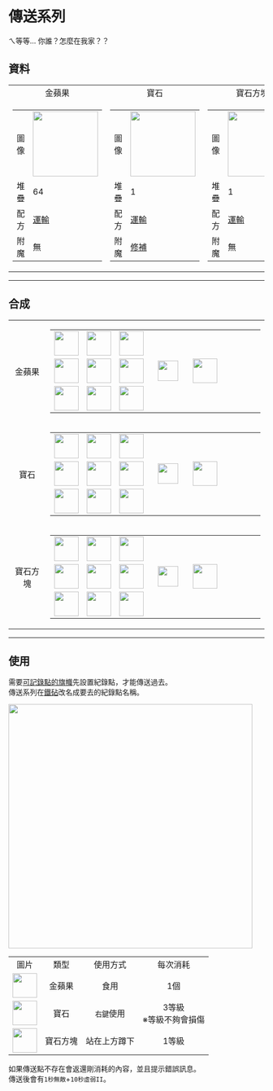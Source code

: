 # 傳送系列
ㄟ等等... 你誰？怎麼在我家？？

## 資料
<table>
    <tr>
        <td align="center">金蘋果</td>
        <td align="center">寶石</td>
        <td align="center">寶石方塊</td>
    </tr>
    <tr>
        <td>
            <table>
                <tr><td>圖像</td><td><img src="https://i.imgur.com/4eKYni0.png" width="128"/></td></tr>
                <tr><td align="end">堆疊</td><td>64</td></tr>
                <tr><td align="end">配方</td><td><a href="https://minecraft.fandom.com/zh/wiki/合成/運輸配方">運輸</a></td></tr>
                <tr><td align="end">附魔</td><td>無</td></tr>
            </table>
        </td>
        <td>
            <table>
                <tr><td>圖像</td><td><img src="https://i.imgur.com/OAmPEYz.png" width="128"/></td></tr>
                <tr><td align="end">堆疊</td><td>1</td></tr>
                <tr><td align="end">配方</td><td><a href="https://minecraft.fandom.com/zh/wiki/合成/運輸配方">運輸</a></td></tr>
                <tr><td align="end">附魔</td><td><a href="https://minecraft.fandom.com/zh/wiki/修補">修補</a></td></tr>
            </table>
        </td>
        <td>
            <table>
                <tr><td>圖像</td><td><img src="https://i.imgur.com/zWMjq19.png" width="128"/></td></tr>
                <tr><td align="end">堆疊</td><td>1</td></tr>
                <tr><td align="end">配方</td><td><a href="https://minecraft.fandom.com/zh/wiki/合成/運輸配方">運輸</a></td></tr>
                <tr><td align="end">附魔</td><td>無</td></tr>
            </table>
        </td>
    </tr>
</table>
  
---

## 合成
<table>
    <tr>
        <td align="center">金蘋果</td>
        <td>
            <table>
                <tr><td><img src="https://i.imgur.com/wl43BjZ.png" width="48"/></td><td><img src="https://i.imgur.com/wl43BjZ.png" width="48"/></td><td><img src="https://i.imgur.com/wl43BjZ.png" width="48"/></td><td colspan="3"></td></tr>
                <tr><td><img src="https://i.imgur.com/wl43BjZ.png" width="48"/></td><td><img src="https://i.imgur.com/Jn5VAOr.png" width="48"/></td><td><img src="https://i.imgur.com/Ju4O2IU.png" width="48"/></td><td width="70" align="center"><img src="https://i.imgur.com/VE0KqIE.png" width="40"/></td><td><img src="https://i.imgur.com/4eKYni0.png" width="48"/></td><td width="70"></td></tr>
                <tr><td><img src="https://i.imgur.com/wl43BjZ.png" width="48"/></td><td><img src="https://i.imgur.com/wl43BjZ.png" width="48"/></td><td><img src="https://i.imgur.com/wl43BjZ.png" width="48"/></td><td colspan="3"></td></tr>
            </table>
        </td>
    </tr>
    <tr>
        <td align="center">寶石</td>
        <td>
            <table>
                <tr><td><img src="https://i.imgur.com/wl43BjZ.png" width="48"/></td><td><img src="https://i.imgur.com/OZoMNkS.png" width="48"/></td><td><img src="https://i.imgur.com/wl43BjZ.png" width="48"/></td><td colspan="3"></td></tr>
                <tr><td><img src="https://i.imgur.com/OZoMNkS.png" width="48"/></td><td><img src="https://i.imgur.com/For9m4S.png" width="48"/></td><td><img src="https://i.imgur.com/OZoMNkS.png" width="48"/></td><td width="70" align="center"><img src="https://i.imgur.com/VE0KqIE.png" width="40"/></td><td><img src="https://i.imgur.com/OAmPEYz.png" width="48"/></td><td width="70"></td></tr>
                <tr><td><img src="https://i.imgur.com/wl43BjZ.png" width="48"/></td><td><img src="https://i.imgur.com/OZoMNkS.png" width="48"/></td><td><img src="https://i.imgur.com/wl43BjZ.png" width="48"/></td><td colspan="3"></td></tr>
            </table>
        </td>
    </tr>
    <tr>
        <td align="center">寶石方塊</td>
        <td>
            <table>
                <tr><td><img src="https://i.imgur.com/OAmPEYz.png" width="48"/></td><td><img src="https://i.imgur.com/OAmPEYz.png" width="48"/></td><td><img src="https://i.imgur.com/OAmPEYz.png" width="48"/></td><td colspan="3"></td></tr>
                <tr><td><img src="https://i.imgur.com/OAmPEYz.png" width="48"/></td><td><img src="https://i.imgur.com/1lqKK5Y.png" width="48"/></td><td><img src="https://i.imgur.com/OAmPEYz.png" width="48"/></td><td width="70" align="center"><img src="https://i.imgur.com/VE0KqIE.png" width="40"/></td><td><img src="https://i.imgur.com/zWMjq19.png" width="48"/></td><td width="70"></td></tr>
                <tr><td><img src="https://i.imgur.com/OAmPEYz.png" width="48"/></td><td><img src="https://i.imgur.com/OAmPEYz.png" width="48"/></td><td><img src="https://i.imgur.com/OAmPEYz.png" width="48"/></td><td colspan="3"></td></tr>
            </table>
        </td>
    </tr>
</table>
  
---

## 使用
需要[可記錄點的旗幟](record_point_banner.md)先設置紀錄點，才能傳送過去。  
傳送系列在[鐵砧](https://minecraft.fandom.com/zh/wiki/鐵砧)改名成要去的紀錄點名稱。  

<img src="https://i.imgur.com/RscWLaF.png" width="480"/>
<table>
    <tr><td align="center">圖片</td><td align="center">類型</td><td align="center">使用方式</td><td align="center">每次消耗</td></tr>
    <tr><td align="center"><img src="https://i.imgur.com/4eKYni0.png" width="48"/></td><td align="center">金蘋果</td><td align="center">食用</td><td align="center">1個</td></tr>
    <tr><td align="center"><img src="https://i.imgur.com/OAmPEYz.png" width="48"/></td><td align="center">寶石</td><td align="center"><code>右鍵</code>使用</td><td align="center">3等級<br/>※等級不夠會損傷</td></tr>
    <tr><td align="center"><img src="https://i.imgur.com/zWMjq19.png" width="48"/></td><td align="center">寶石方塊</td><td align="center">站在上方蹲下</td><td align="center">1等級</td></tr>
</table>

如果傳送點不存在會返還剛消耗的內容，並且提示錯誤訊息。  
傳送後會有`1秒無敵`+`10秒虛弱II`。
